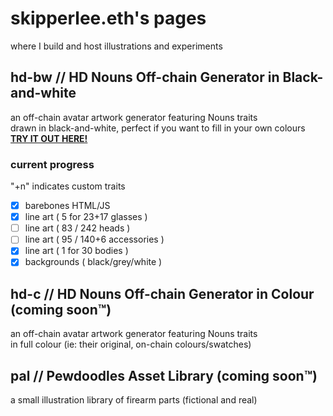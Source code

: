 # skipperlee.eth's pages
where I build and host illustrations and experiments <br>
## hd-bw // HD Nouns Off-chain Generator in Black-and-white
an off-chain avatar artwork generator featuring Nouns traits <br>
drawn in black-and-white, perfect if you want to fill in your own colours <br>
[**TRY IT OUT HERE!**](https://skipperlee-eth.github.io/hd-bw/index.html) <br>
### current progress
"+n" indicates custom traits
- [x] barebones HTML/JS
- [x] line art ( 5 for 23+17 glasses )
- [ ] line art ( 83 / 242 heads )
- [ ] line art ( 95 / 140+6 accessories )
- [x] line art ( 1 for 30 bodies )
- [x] backgrounds ( black/grey/white )
## hd-c // HD Nouns Off-chain Generator in Colour (coming soon&#8482;)
an off-chain avatar artwork generator featuring Nouns traits <br>
in full colour (ie: their original, on-chain colours/swatches) <br>
## pal // Pewdoodles Asset Library (coming soon&#8482;)
a small illustration library of firearm parts (fictional and real) <br>
